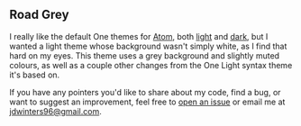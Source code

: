 ## Road Grey

I really like the default One themes for [Atom](https://atom.io/), both
[light](https://github.com/atom/one-light-syntax) and
[dark](https://github.com/atom/one-dark-syntax), but I wanted a light theme
whose background wasn't simply white, as I find that hard on my eyes. This
theme uses a grey background and slightly muted colours, as well as a couple
other changes from the One Light syntax theme it's based on.

If you have any pointers you'd like to share about my code, find a bug, or want
to suggest an improvement, feel free to
[open an issue](https://github.com/jdw1996/road-grey-syntax/issues/new) or
email me at [jdwinters96@gmail.com](mailto:jdwinters96@gmail.com).
